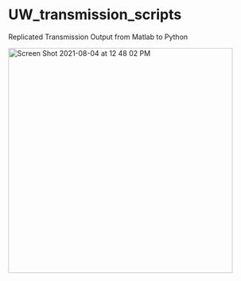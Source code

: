 # UW_transmission_scripts

Replicated Transmission Output from Matlab to Python

<img width="451" alt="Screen Shot 2021-08-04 at 12 48 02 PM" src="https://user-images.githubusercontent.com/39468239/145698588-34bc93aa-0e94-4910-8346-c61ff54d7608.png">
